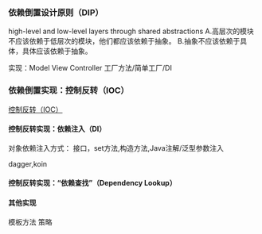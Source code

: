 

### 依赖倒置设计原则（DIP）
high-level and low-level layers through shared abstractions
A.高层次的模块不应该依赖于低层次的模块，他们都应该依赖于抽象。
B.抽象不应该依赖于具体，具体应该依赖于抽象。

实现：Model View Controller
工厂方法/简单工厂/DI
### 依赖倒置实现：控制反转（IOC）
[控制反转（IOC）](https://baike.baidu.com/item/%E6%8E%A7%E5%88%B6%E5%8F%8D%E8%BD%AC/1158025)
[](https://en.wikipedia.org/wiki/Inversion_of_control)
#### 控制反转实现：依赖注入（DI）
对象依赖注入方式： 接口，set方法,构造方法,Java注解/泛型参数注入

dagger,koin
#### 控制反转实现：“依赖查找”（Dependency Lookup）

#### 其他实现
模板方法
策略